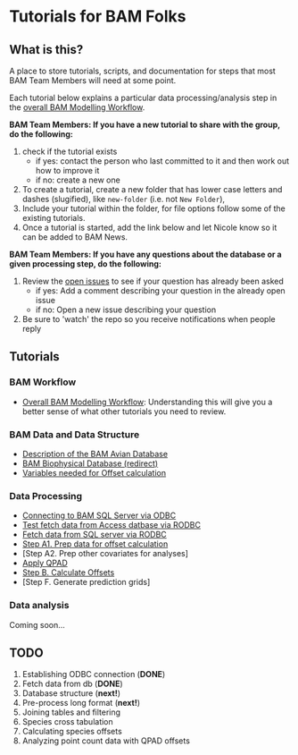 # Tutorials for BAM Folks


## What is this? 
A place to store tutorials, scripts, and documentation for steps that most BAM Team Members will need at some point.

Each tutorial below explains a particular data processing/analysis step in the [overall BAM Modelling Workflow](https://github.com/borealbirds/tutorials/blob/master/overall-bam-modelling-workflow/README.md). 

**BAM Team Members: If you have a new tutorial to share with the group, do the following:**

1. check if the tutorial exists
    * if yes: contact the person who last committed to it and then work out how to improve it
    * if no: create a new one
2. To create a tutorial, create a new folder that has lower case letters and dashes (slugified), like `new-folder` (i.e. not `New Folder`),
2. Include your tutorial within the folder, for file options follow some of the existing tutorials.
4. Once a tutorial is started, add the link below and let Nicole know so it can be added to BAM News. 

**BAM Team Members: If you have any questions about the database or a given processing step, do the following:**

1. Review the [open issues](https://github.com/borealbirds/tutorials/issues) to see if your question has already been asked
    * if yes: Add a comment describing your question in the already open issue
    * if no: Open a new issue describing your question
2. Be sure to 'watch' the repo so you receive notifications when people reply


## Tutorials

### BAM Workflow
* [Overall BAM Modelling Workflow](https://github.com/borealbirds/tutorials/blob/master/overall-bam-modelling-workflow/README.md): Understanding this will give you a better sense of what other tutorials you need to review.

### BAM Data and Data Structure
* [Description of the BAM Avian Database](https://github.com/borealbirds/tutorials/blob/master/avian-database-structure/README.md)
* [BAM Biophysical Database (redirect)](https://github.com/borealbirds/tutorials/blob/master/biophysical-data/README.Rmd)
* [Variables needed for Offset calculation](https://github.com/borealbirds/tutorials/blob/master/biophysical-data/README.Rmd#offset-variables)

### Data Processing

* [Connecting to BAM SQL Server via ODBC](https://github.com/borealbirds/tutorials/blob/master/establish-odbc-to-sql-server/README.md)
* [Test fetch data from Access datbase via RODBC](https://github.com/borealbirds/tutorials/blob/master/testing-odbc-to-r-connection/testing-odbc-to-r-connection.md)
* [Fetch data from SQL server via RODBC](https://github.com/borealbirds/tutorials/blob/master/fetch-data-from-sql-server-to-r/README.Rmd)
* [Step A1. Prep data for offset calculation](https://github.com/borealbirds/tutorials/blob/master/prep-for-offset-creation/README.md)
* [Step A2. Prep other covariates for analyses]
* [Apply QPAD](https://github.com/borealbirds/tutorials/tree/master/apply-qpad/README.md)
* [Step B. Calculate Offsets](https://github.com/borealbirds/tutorials/blob/master/offset-estimation/README.md)
* [Step F. Generate prediction grids]

### Data analysis

Coming soon...

## TODO

1. Establishing ODBC connection (**DONE**)
2. Fetch data from db (**DONE**)
3. Database structure (**next!**)
4. Pre-process long format (**next!**)
5. Joining tables and filtering 
6. Species cross tabulation
7. Calculating species offsets
8. Analyzing point count data with QPAD offsets
